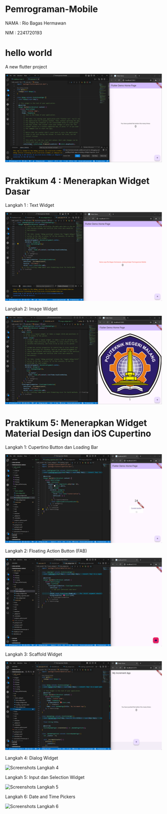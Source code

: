 # Pemrograman-Mobile

NAMA     : Rio Bagas Hermawan

NIM      : 2241720193


# hello world

A new flutter project

![Screenshots hello_world](hello_world/images/01.png)

# Praktikum 4 : Menerapkan Widget Dasar

Langkah 1 : Text Widget

![Screenshots Text Widget](hello_world/images/02.png)

Langkah 2: Image Widget

![Screenshots Image Widget](hello_world/images/03.png)

# Praktikum 5: Menerapkan Widget Material Design dan iOS Cupertino

Langkah 1: Cupertino Button dan Loading Bar

![Screenshots Langkah 1](hello_world/images/5_1.png)

Langkah 2: Floating Action Button (FAB)

![Screenshots Langkah 2](hello_world/images/5_2.png)

Langkah 3: Scaffold Widget

![Screenshots Langkah 3](hello_world/images/5_3.png)

Langkah 4: Dialog Widget

![Screenshots Langkah 4](hello_world/images/5_4.gif)

Langkah 5: Input dan Selection Widget

![Screenshots Langkah 5](hello_world/images/5_5.png)

Langkah 6: Date and Time Pickers

![Screenshots Langkah 6](hello_world/images/5_6.png)
